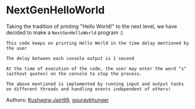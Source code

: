 # NextGenHelloWorld
Taking the tradition of printing "Hello World!" to the next level, we have decided to make a `NextGenHelloWorld` program :)

    This code keeps on printing Hello World in the time delay mentioned by the user     
      
    The delay between each console output is 1 second    
      
    At the time of execution of the code, the user may enter the word "s" (without quotes) on the console to stop the process.
      
    The above mentioned is implemented by running input and output tasks on different threads and handling events independent of others!

Authors: [Kushagra-Jain99](https://github.com/Kushagra-Jain99), [gouravkhunger](https://github.com/gouravkhunger)
    
